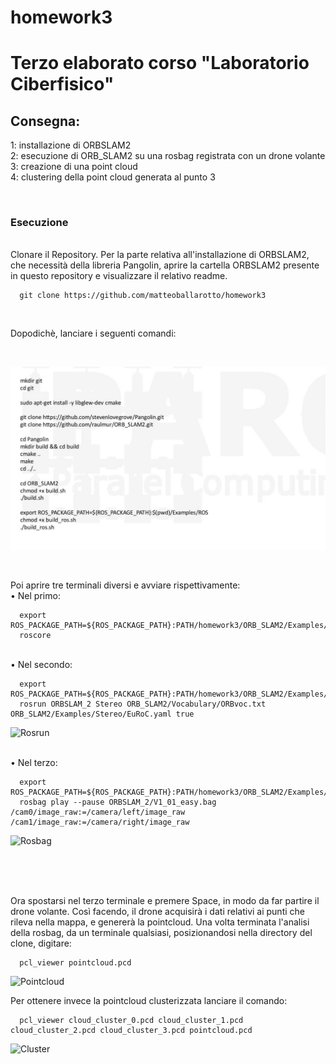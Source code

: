 # homework3
Terzo elaborato corso "Laboratorio Ciberfisico"
=======


## Consegna:
  1: installazione di ORBSLAM2 <br>
  2: esecuzione di ORB_SLAM2 su una rosbag registrata con un drone volante <br>
  3: creazione di una point cloud <br>
  4: clustering della point cloud generata al punto 3

<br>

### Esecuzione

<br>
Clonare il Repository.
Per la parte relativa all'installazione di ORBSLAM2, che necessità della libreria Pangolin, aprire la cartella ORBSLAM2 presente in questo repository e visualizzare il relativo readme. <Br>


```
  git clone https://github.com/matteoballarotto/homework3
```
<br>

Dopodichè, lanciare i seguenti comandi:

<br>

![Comandi](/img/img.jpg "Orbslam2")

<br>


Poi aprire tre terminali diversi e avviare rispettivamente: <br>
• Nel primo:

```
  export ROS_PACKAGE_PATH=${ROS_PACKAGE_PATH}:PATH/homework3/ORB_SLAM2/Examples/ROS
  roscore
```

<br>
• Nel secondo: <br>

```
  export ROS_PACKAGE_PATH=${ROS_PACKAGE_PATH}:PATH/homework3/ORB_SLAM2/Examples/ROS
  rosrun ORBSLAM_2 Stereo ORB_SLAM2/Vocabulary/ORBvoc.txt ORB_SLAM2/Examples/Stereo/EuRoC.yaml true
```


![Rosrun](/img/img_rosrun.jpg "Rosrun")



<br>
• Nel terzo: <br>

```
  export ROS_PACKAGE_PATH=${ROS_PACKAGE_PATH}:PATH/homework3/ORB_SLAM2/Examples/ROS
  rosbag play --pause ORBSLAM_2/V1_01_easy.bag /cam0/image_raw:=/camera/left/image_raw /cam1/image_raw:=/camera/right/image_raw

```


![Rosbag](/img/img_rosbag.jpg "Rosbag")

<br>
<br>



<br>

Ora spostarsi nel terzo terminale e premere Space, in modo da far partire il drone volante.
Così facendo, il drone acquisirà i dati relativi ai punti che rileva nella mappa, e genererà la pointcloud.
Una volta terminata l'analisi della rosbag, da un terminale qualsiasi, posizionandosi nella directory del clone, digitare:


```
  pcl_viewer pointcloud.pcd
```

![Pointcloud](/img/pcld.jpg "Pointcloud")


Per ottenere invece la pointcloud clusterizzata lanciare il comando:

```
  pcl_viewer cloud_cluster_0.pcd cloud_cluster_1.pcd cloud_cluster_2.pcd cloud_cluster_3.pcd pointcloud.pcd
```

![Cluster](/img/cluster.jpg "Orbslam2")
